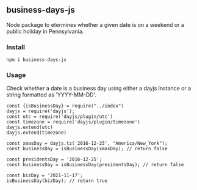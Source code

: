 ## business-days-js

Node package to etermines whether a given date is on a weekend or a public holiday in Pennsylvania.

### Install

```
npm i business-days-js

```

### Usage

Check whether a date is a business day using either a dayjs instance or a string formatted as 'YYYY-MM-DD'.

```
const {isBusinessDay} = require("../index")
dayjs = require('dayjs');
const utc = require('dayjs/plugin/utc')
const timezone = require('dayjs/plugin/timezone')
dayjs.extend(utc)
dayjs.extend(timezone)

const xmasDay = dayjs.tz('2016-12-25', "America/New_York");
const businessDay = isBusinessDay(xmasDay); // return false

const presidentsDay = '2016-12-25';
const businessDay = isBusinessDay(presidentsDay); // return false

const bizDay = '2021-11-17';
isBusinessDay(bizDay); // return true

```